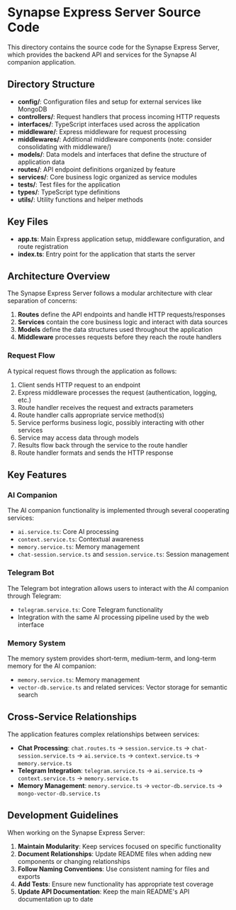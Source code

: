 # Synapse Express Server Source Code

This directory contains the source code for the Synapse Express Server, which provides the backend API and services for the Synapse AI companion application.

## Directory Structure

- **config/**: Configuration files and setup for external services like MongoDB
- **controllers/**: Request handlers that process incoming HTTP requests
- **interfaces/**: TypeScript interfaces used across the application
- **middleware/**: Express middleware for request processing
- **middlewares/**: Additional middleware components (note: consider consolidating with middleware/)
- **models/**: Data models and interfaces that define the structure of application data
- **routes/**: API endpoint definitions organized by feature
- **services/**: Core business logic organized as service modules
- **tests/**: Test files for the application
- **types/**: TypeScript type definitions
- **utils/**: Utility functions and helper methods

## Key Files

- **app.ts**: Main Express application setup, middleware configuration, and route registration
- **index.ts**: Entry point for the application that starts the server

## Architecture Overview

The Synapse Express Server follows a modular architecture with clear separation of concerns:

1. **Routes** define the API endpoints and handle HTTP requests/responses
2. **Services** contain the core business logic and interact with data sources
3. **Models** define the data structures used throughout the application
4. **Middleware** processes requests before they reach the route handlers

### Request Flow

A typical request flows through the application as follows:

1. Client sends HTTP request to an endpoint
2. Express middleware processes the request (authentication, logging, etc.)
3. Route handler receives the request and extracts parameters
4. Route handler calls appropriate service method(s)
5. Service performs business logic, possibly interacting with other services
6. Service may access data through models
7. Results flow back through the service to the route handler
8. Route handler formats and sends the HTTP response

## Key Features

### AI Companion

The AI companion functionality is implemented through several cooperating services:
- `ai.service.ts`: Core AI processing
- `context.service.ts`: Contextual awareness
- `memory.service.ts`: Memory management
- `chat-session.service.ts` and `session.service.ts`: Session management

### Telegram Bot

The Telegram bot integration allows users to interact with the AI companion through Telegram:
- `telegram.service.ts`: Core Telegram functionality
- Integration with the same AI processing pipeline used by the web interface

### Memory System

The memory system provides short-term, medium-term, and long-term memory for the AI companion:
- `memory.service.ts`: Memory management
- `vector-db.service.ts` and related services: Vector storage for semantic search

## Cross-Service Relationships

The application features complex relationships between services:

- **Chat Processing**: `chat.routes.ts` → `session.service.ts` → `chat-session.service.ts` → `ai.service.ts` → `context.service.ts` → `memory.service.ts`
- **Telegram Integration**: `telegram.service.ts` → `ai.service.ts` → `context.service.ts` → `memory.service.ts`
- **Memory Management**: `memory.service.ts` → `vector-db.service.ts` → `mongo-vector-db.service.ts`

## Development Guidelines

When working on the Synapse Express Server:

1. **Maintain Modularity**: Keep services focused on specific functionality
2. **Document Relationships**: Update README files when adding new components or changing relationships
3. **Follow Naming Conventions**: Use consistent naming for files and exports
4. **Add Tests**: Ensure new functionality has appropriate test coverage
5. **Update API Documentation**: Keep the main README's API documentation up to date
